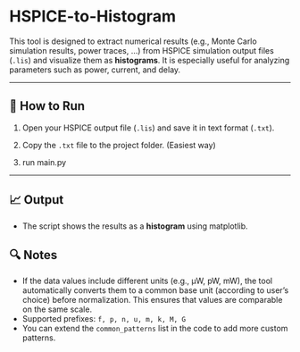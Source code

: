 # HSPICE-to-Histogram

This tool is designed to extract numerical results (e.g., Monte Carlo simulation results, power traces, ...) from HSPICE simulation output files (`.lis`) and visualize them as **histograms**.
It is especially useful for analyzing parameters such as power, current, and delay.

---

## 🚀 How to Run

1. Open your HSPICE output file (`.lis`) and save it in text format (`.txt`).

2. Copy the `.txt` file to the project folder. (Easiest way)

3. run main.py

---

## 📈 Output

* The script shows the results as a **histogram** using matplotlib.


## 🔍 Notes

* If the data values include different units (e.g., µW, pW, mW), the tool automatically converts them to a common base unit (according to user’s choice) before normalization. This ensures that values are comparable on the same scale.
* Supported prefixes: `f, p, n, u, m, k, M, G`
* You can extend the `common_patterns` list in the code to add more custom patterns.